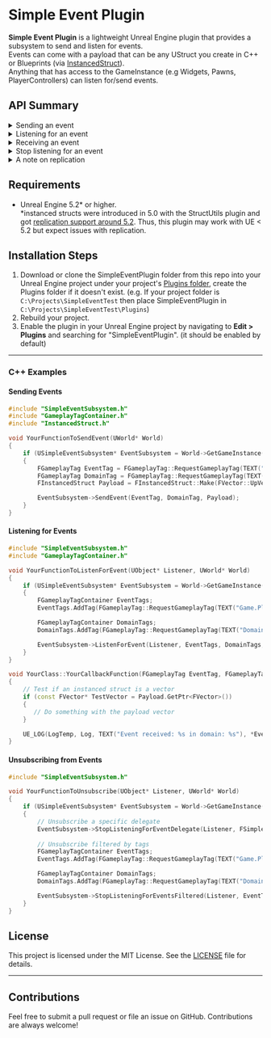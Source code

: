 # Simple Event Plugin

**Simple Event Plugin** is a lightweight Unreal Engine plugin that provides a subsystem to send and listen for events. </br>
Events can come with a payload that can be any UStruct you create in C++ or Blueprints (via [InstancedStruct](https://github.com/mattyman174/GenericItemization?tab=readme-ov-file#intro)). </br>
Anything that has access to the GameInstance (e.g Widgets, Pawns, PlayerControllers) can listen for/send events.

## API Summary

<details>
  <summary>Sending an event</summary>

  </br>
  
  Events are identified using two [gameplay tags](https://www.tomlooman.com/unreal-engine-gameplaytags-data-driven-design/): </br>
  - `EventTag` e.g `Events.UI.ButtonClicked`
  - `DomainTag` e.g `EventDomains.UI.PauseMenu`

  </br>

  <details>
  <summary>Why use two tags instead of one?</summary>
  
  </br>
    
  Using a domain tag can help cut down on repetetive tag names. </br>
  
  For example, imagine we have a manager object that wants to know when any UI button gets clicked. </br>
  
  Using a `DomainTag` we can use the following to identify the events of interest </br>
  EventTag = `UI.ButtonClicked` </br>
  DomainTags = `[EventDomains.MainMenu, EventDomains.OptionsMenu, EventDomains.PauseMenu]` </br>
  
  Without a `DomainTag` we would need to listen for: </br>
  EventTags = `[UI.MainMenu.ButtonClicked, UI.OptionsMenu.ButtonClicked, UI.PauseMenu.ButtonClicked]` </br>
  
  Without a `DomainTag` we have 3 "ButtonClicked" tags and this looks messy in my opinion as we start to add more tags during development. </br>
  </details>
  
  </br>
  
  You can use any struct as a payload to provide extra context to the event with the `MakeInstancedStruct` node.

  </br>
    
  ![image](https://github.com/user-attachments/assets/10307cca-f18b-47cc-9b99-f55f111e488a)
</details>

<details>
  <summary>Listening for an event</summary>

  </br>

  You can listen for multiple events and domains at the same time. </br>
  If you leave `EventFilter` or `DomainFilter` empty then the delegate will be triggered for all events/domains.
  
  There are some additional arguments that are hidden by default in the `ListenForEvent` node: </br>
  - `RequiredPayloadType`: The event won't trigger unless a payload exists and it is of this specific struct type. If left empty the event will accept any payload. Default behaviour is empty.
  - `OnlyMatchExactEvent` & `OnlyMatchExactDomain`: if set to true, "A.B" will only match "A.B" and won't match "A.B.C" tags. By default they are set to only match tags exactly.
    
  ![image](https://github.com/user-attachments/assets/a1eb6709-05f9-457b-a056-68417795f040)
</details>

<details>
  <summary>Receiving an event</summary>

  </br>

  Use the `GetInstancedStructValue` node to cast to the type you expect. </br>
  The output is initially a wildcard and you break your expected struct to cast the output type. 

  </br>
  
  ![image](https://github.com/user-attachments/assets/82c3bbdb-f08a-4939-9d06-6fcffed21657)
</details>

<details>
  <summary>Stop listening for an event</summary>

  </br>
    
  ![image](https://github.com/user-attachments/assets/34f561ef-443b-4b6a-8899-bcd2f422903f)
</details>

<details>
  <summary>A note on replication </summary>

  </br>

  The `SendEvent` function is not replicated i.e calling `SendEvent` on the client won't trigger a listener on the server and vice versa.
  `InstancedStruct`, which is the type of `Payload` in `SendEvent`, **can** be replicated though! So you can pass the payload though an RPC and the underlying wrapped struct will also replicate. e.g The server calls a multicast event which calls `SendEvent` on all connected clients

  </br>
  
  ![image](https://github.com/user-attachments/assets/1d04328e-a038-4ea2-8035-c4115eda914e)
</details>

## Requirements

- Unreal Engine 5.2* or higher.   
*instanced structs were introduced in 5.0 with the StructUtils plugin and got [replication support around 5.2](https://github.com/EpicGames/UnrealEngine/pull/9280). Thus, this plugin may work with UE < 5.2 but expect issues with replication.

## Installation Steps

1. Download or clone the SimpleEventPlugin folder from this repo into your Unreal Engine project under your project's [Plugins folder](https://dev.epicgames.com/documentation/en-us/unreal-engine/plugins-in-unreal-engine#pluginfolders), create the Plugins folder if it doesn't exist. (e.g. If your project folder is `C:\Projects\SimpleEventTest` then place SimpleEventPlugin in  `C:\Projects\SimpleEventTest\Plugins`)
2. Rebuild your project.
3. Enable the plugin in your Unreal Engine project by navigating to **Edit > Plugins** and searching for "SimpleEventPlugin". (it should be enabled by default)


---

### C++ Examples

#### Sending Events

```cpp
#include "SimpleEventSubsystem.h"
#include "GameplayTagContainer.h"
#include "InstancedStruct.h"

void YourFunctionToSendEvent(UWorld* World)
{
    if (USimpleEventSubsystem* EventSubsystem = World->GetGameInstance()->GetSubsystem<USimpleEventSubsystem>())
    {
        FGameplayTag EventTag = FGameplayTag::RequestGameplayTag(TEXT("Game.PlayerDied"));
        FGameplayTag DomainTag = FGameplayTag::RequestGameplayTag(TEXT("Domains.Game"));
        FInstancedStruct Payload = FInstancedStruct::Make(FVector::UpVector);

        EventSubsystem->SendEvent(EventTag, DomainTag, Payload);
    }
}
```

#### Listening for Events

```cpp
#include "SimpleEventSubsystem.h"
#include "GameplayTagContainer.h"

void YourFunctionToListenForEvent(UObject* Listener, UWorld* World)
{
    if (USimpleEventSubsystem* EventSubsystem = World->GetGameInstance()->GetSubsystem<USimpleEventSubsystem>())
    {
        FGameplayTagContainer EventTags;
        EventTags.AddTag(FGameplayTag::RequestGameplayTag(TEXT("Game.PlayerDied")));

        FGameplayTagContainer DomainTags;
        DomainTags.AddTag(FGameplayTag::RequestGameplayTag(TEXT("Domains.Game")));

        EventSubsystem->ListenForEvent(Listener, EventTags, DomainTags, FSimpleEventDelegate::CreateUObject(Listener, &YourClass::YourCallbackFunction));
    }
}

void YourClass::YourCallbackFunction(FGameplayTag EventTag, FGameplayTag Domain, FInstancedStruct Payload)
{    
    // Test if an instanced struct is a vector
    if (const FVector* TestVector = Payload.GetPtr<FVector>())
    {
       // Do something with the payload vector
    }

    UE_LOG(LogTemp, Log, TEXT("Event received: %s in domain: %s"), *EventTag.ToString(), *Domain.ToString());
}
```

#### Unsubscribing from Events

```cpp
#include "SimpleEventSubsystem.h"

void YourFunctionToUnsubscribe(UObject* Listener, UWorld* World)
{
    if (USimpleEventSubsystem* EventSubsystem = World->GetGameInstance()->GetSubsystem<USimpleEventSubsystem>())
    {
        // Unsubscribe a specific delegate
        EventSubsystem->StopListeningForEventDelegate(Listener, FSimpleEventDelegate::CreateUObject(Listener, &YourClass::YourCallbackFunction));
        
        // Unsubscribe filtered by tags
        FGameplayTagContainer EventTags;
        EventTags.AddTag(FGameplayTag::RequestGameplayTag(TEXT("Game.PlayerDied")));

        FGameplayTagContainer DomainTags;
        DomainTags.AddTag(FGameplayTag::RequestGameplayTag(TEXT("Domains.Game")));

        EventSubsystem->StopListeningForEventsFiltered(Listener, EventTags, DomainTags);
    }
}
```

## License

This project is licensed under the MIT License. See the [LICENSE](LICENSE) file for details.

---

## Contributions

Feel free to submit a pull request or file an issue on GitHub. Contributions are always welcome!
